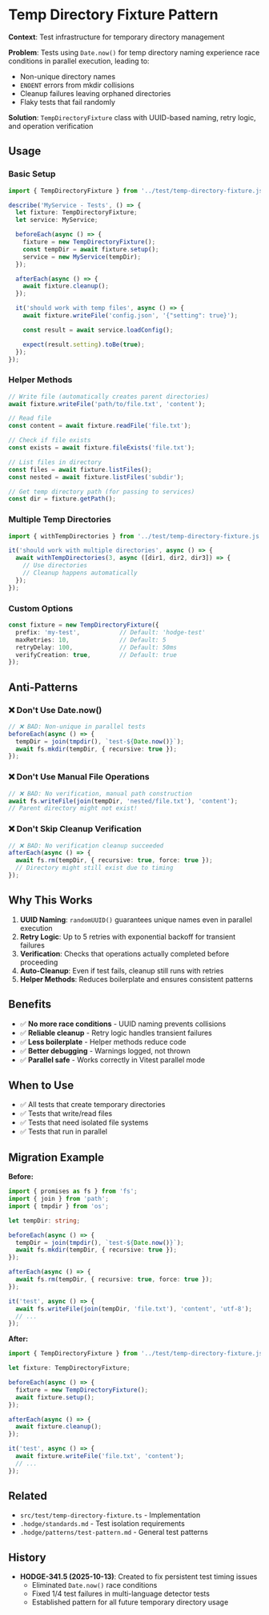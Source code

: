 # Temp Directory Fixture Pattern

**Context**: Test infrastructure for temporary directory management

**Problem**: Tests using `Date.now()` for temp directory naming experience race conditions in parallel execution, leading to:
- Non-unique directory names
- `ENOENT` errors from mkdir collisions
- Cleanup failures leaving orphaned directories
- Flaky tests that fail randomly

**Solution**: `TempDirectoryFixture` class with UUID-based naming, retry logic, and operation verification

## Usage

### Basic Setup

```typescript
import { TempDirectoryFixture } from '../test/temp-directory-fixture.js';

describe('MyService - Tests', () => {
  let fixture: TempDirectoryFixture;
  let service: MyService;

  beforeEach(async () => {
    fixture = new TempDirectoryFixture();
    const tempDir = await fixture.setup();
    service = new MyService(tempDir);
  });

  afterEach(async () => {
    await fixture.cleanup();
  });

  it('should work with temp files', async () => {
    await fixture.writeFile('config.json', '{"setting": true}');

    const result = await service.loadConfig();

    expect(result.setting).toBe(true);
  });
});
```

### Helper Methods

```typescript
// Write file (automatically creates parent directories)
await fixture.writeFile('path/to/file.txt', 'content');

// Read file
const content = await fixture.readFile('file.txt');

// Check if file exists
const exists = await fixture.fileExists('file.txt');

// List files in directory
const files = await fixture.listFiles();
const nested = await fixture.listFiles('subdir');

// Get temp directory path (for passing to services)
const dir = fixture.getPath();
```

### Multiple Temp Directories

```typescript
import { withTempDirectories } from '../test/temp-directory-fixture.js';

it('should work with multiple directories', async () => {
  await withTempDirectories(3, async ([dir1, dir2, dir3]) => {
    // Use directories
    // Cleanup happens automatically
  });
});
```

### Custom Options

```typescript
const fixture = new TempDirectoryFixture({
  prefix: 'my-test',           // Default: 'hodge-test'
  maxRetries: 10,              // Default: 5
  retryDelay: 100,             // Default: 50ms
  verifyCreation: true,        // Default: true
});
```

## Anti-Patterns

### ❌ Don't Use Date.now()

```typescript
// ❌ BAD: Non-unique in parallel tests
beforeEach(async () => {
  tempDir = join(tmpdir(), `test-${Date.now()}`);
  await fs.mkdir(tempDir, { recursive: true });
});
```

### ❌ Don't Use Manual File Operations

```typescript
// ❌ BAD: No verification, manual path construction
await fs.writeFile(join(tempDir, 'nested/file.txt'), 'content');
// Parent directory might not exist!
```

### ❌ Don't Skip Cleanup Verification

```typescript
// ❌ BAD: No verification cleanup succeeded
afterEach(async () => {
  await fs.rm(tempDir, { recursive: true, force: true });
  // Directory might still exist due to timing
});
```

## Why This Works

1. **UUID Naming**: `randomUUID()` guarantees unique names even in parallel execution
2. **Retry Logic**: Up to 5 retries with exponential backoff for transient failures
3. **Verification**: Checks that operations actually completed before proceeding
4. **Auto-Cleanup**: Even if test fails, cleanup still runs with retries
5. **Helper Methods**: Reduces boilerplate and ensures consistent patterns

## Benefits

- ✅ **No more race conditions** - UUID naming prevents collisions
- ✅ **Reliable cleanup** - Retry logic handles transient failures
- ✅ **Less boilerplate** - Helper methods reduce code
- ✅ **Better debugging** - Warnings logged, not thrown
- ✅ **Parallel safe** - Works correctly in Vitest parallel mode

## When to Use

- ✅ All tests that create temporary directories
- ✅ Tests that write/read files
- ✅ Tests that need isolated file systems
- ✅ Tests that run in parallel

## Migration Example

**Before:**
```typescript
import { promises as fs } from 'fs';
import { join } from 'path';
import { tmpdir } from 'os';

let tempDir: string;

beforeEach(async () => {
  tempDir = join(tmpdir(), `test-${Date.now()}`);
  await fs.mkdir(tempDir, { recursive: true });
});

afterEach(async () => {
  await fs.rm(tempDir, { recursive: true, force: true });
});

it('test', async () => {
  await fs.writeFile(join(tempDir, 'file.txt'), 'content', 'utf-8');
  // ...
});
```

**After:**
```typescript
import { TempDirectoryFixture } from '../test/temp-directory-fixture.js';

let fixture: TempDirectoryFixture;

beforeEach(async () => {
  fixture = new TempDirectoryFixture();
  await fixture.setup();
});

afterEach(async () => {
  await fixture.cleanup();
});

it('test', async () => {
  await fixture.writeFile('file.txt', 'content');
  // ...
});
```

## Related

- `src/test/temp-directory-fixture.ts` - Implementation
- `.hodge/standards.md` - Test isolation requirements
- `.hodge/patterns/test-pattern.md` - General test patterns

## History

- **HODGE-341.5 (2025-10-13)**: Created to fix persistent test timing issues
  - Eliminated `Date.now()` race conditions
  - Fixed 1/4 test failures in multi-language detector tests
  - Established pattern for all future temporary directory usage
